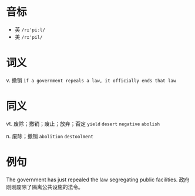 # 音标

- 英 `/rɪ'piːl/`
- 美 `/rɪ'pil/`

# 词义

v. 撤销
`if a government repeals a law, it officially ends that law`

# 同义

vt. 废除；撤销；废止；放弃；否定
`yield` `desert` `negative` `abolish`

n. 废除；撤销
`abolition` `destoolment`

# 例句

The government has just repealed the law segregating public facilities.
政府刚刚废除了隔离公共设施的法令。


